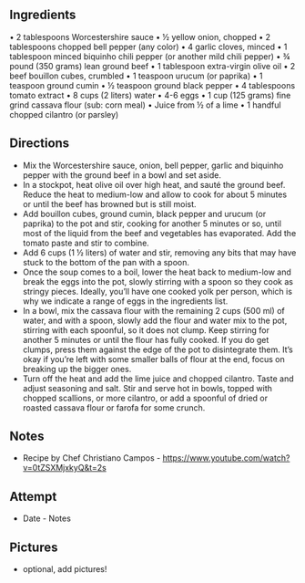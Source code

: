 ## Ingredients
 • 2 tablespoons Worcestershire sauce
 • ½ yellow onion, chopped
 • 2 tablespoons chopped bell pepper (any color) 
 • 4 garlic cloves, minced
 • 1 tablespoon minced biquinho chili pepper (or another mild chili pepper) 
 • ¾ pound (350 grams) lean ground beef 
 • 1 tablespoon extra-virgin olive oil 
 • 2 beef bouillon cubes, crumbled
 • 1 teaspoon urucum (or paprika)
 • 1 teaspoon ground cumin
 • ½ teaspoon ground black pepper 
 • 4 tablespoons tomato extract
 • 8 cups (2 liters) water
 • 4-6 eggs
 • 1 cup (125 grams) fine grind cassava flour (sub: corn meal)
 • Juice from ½ of a lime 
 • 1 handful chopped cilantro (or parsley)

## Directions
* Mix the Worcestershire sauce, onion, bell pepper, garlic and biquinho pepper with the ground beef in a bowl and set aside. 
* In a stockpot, heat olive oil over high heat, and sauté the ground beef. Reduce the heat to medium-low and allow to cook for about 5 minutes or until the beef has browned but is still moist.
* Add bouillon cubes, ground cumin, black pepper and urucum (or paprika) to the pot and stir, cooking for another 5 minutes or so, until most of the liquid from the beef and vegetables has evaporated. Add the tomato paste and stir to combine.  
* Add 6 cups (1 ½ liters) of water and stir, removing any bits that may have stuck to the bottom of the pan with a spoon. 
* Once the soup comes to a boil, lower the heat back to medium-low and break the eggs into the pot, slowly stirring with a spoon so they cook as stringy pieces. Ideally, you’ll have one cooked yolk per person, which is why we indicate a range of eggs in the ingredients list.  
* In a bowl, mix the cassava flour with the remaining 2 cups (500 ml) of water, and with a spoon, slowly add the flour and water mix to the pot, stirring with each spoonful, so it does not clump. Keep stirring for another 5 minutes or until the flour has fully cooked. If you do get clumps, press them against the edge of the pot to disintegrate them. It’s okay if you’re left with some smaller balls of flour at the end, focus on breaking up the bigger ones. 
* Turn off the heat and add the lime juice and chopped cilantro. Taste and adjust seasoning and salt. Stir and serve hot in bowls, topped with chopped scallions, or more cilantro, or add a spoonful of dried or roasted cassava flour or farofa for some crunch.

## Notes
* Recipe by Chef Christiano Campos - https://www.youtube.com/watch?v=0tZSXMjxkyQ&t=2s

## Attempt
* Date - Notes

## Pictures
* optional, add pictures!

